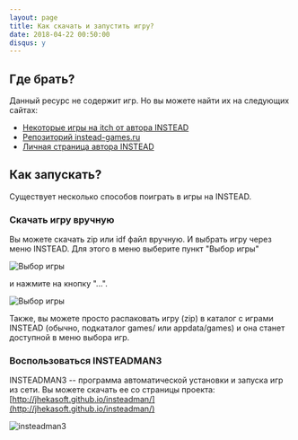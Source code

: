 ```yaml
---
layout: page
title: Как скачать и запустить игру?
date: 2018-04-22 00:50:00
disqus: y
---
```


## Где брать?

Данный ресурс не содержит игр. Но вы можете найти их на следующих сайтах:

- [Некоторые игры на itch от автора INSTEAD](http://instead.itch.io)
- [Репозиторий instead-games.ru](http://instead-games.ru)
- [Личная страница автора INSTEAD](http://syscall.ru/games)

## Как запускать?

Существует несколько способов поиграть в игры на INSTEAD.


### Скачать игру вручную

Вы можете скачать zip или idf файл вручную. И выбрать игру через меню INSTEAD. Для этого в меню выберите пункт "Выбор игры"

![Выбор игры](img/select-game0.png)

и нажмите на кнопку "...".

![Выбор игры](img/select-game1.png)

Также, вы можете просто распаковать игру (zip) в каталог с играми INSTEAD (обычно, подкаталог games/ или appdata/games) и она станет доступной в меню выбора игр.

### Воспользоваться INSTEADMAN3

INSTEADMAN3 -- программа автоматической установки и запуска игр из сети.
Вы можете скачать ее со страницы проекта: [http://jhekasoft.github.io/insteadman/](http://jhekasoft.github.io/insteadman/)

![insteadman3](img/insteadman3.png)
